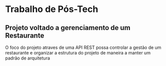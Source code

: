 # Trabalho de Pós-Tech

## Projeto voltado a gerenciamento de um Restaurante

O foco do projeto atraves de uma API REST possa controlar a gestão de um restaurante e organizar a estrutura do projeto de maneira a manter um padrão de arquitetura

